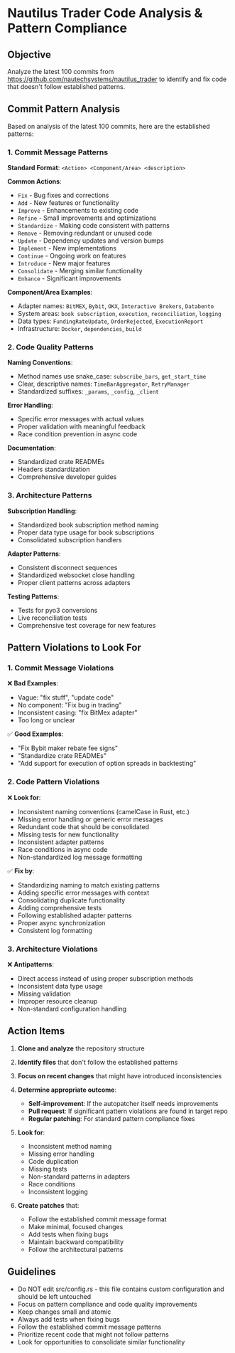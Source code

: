 # Nautilus Trader Code Analysis & Pattern Compliance

## Objective

Analyze the latest 100 commits from <https://github.com/nautechsystems/nautilus_trader> to identify and fix code that doesn't follow established patterns.

## Commit Pattern Analysis

Based on analysis of the latest 100 commits, here are the established patterns:

### 1. Commit Message Patterns

**Standard Format**: `<Action> <Component/Area> <description>`

**Common Actions**:

- `Fix` - Bug fixes and corrections
- `Add` - New features or functionality  
- `Improve` - Enhancements to existing code
- `Refine` - Small improvements and optimizations
- `Standardize` - Making code consistent with patterns
- `Remove` - Removing redundant or unused code
- `Update` - Dependency updates and version bumps
- `Implement` - New implementations
- `Continue` - Ongoing work on features
- `Introduce` - New major features
- `Consolidate` - Merging similar functionality
- `Enhance` - Significant improvements

**Component/Area Examples**:

- Adapter names: `BitMEX`, `Bybit`, `OKX`, `Interactive Brokers`, `Databento`
- System areas: `book subscription`, `execution`, `reconciliation`, `logging`
- Data types: `FundingRateUpdate`, `OrderRejected`, `ExecutionReport`
- Infrastructure: `Docker`, `dependencies`, `build`

### 2. Code Quality Patterns

**Naming Conventions**:

- Method names use snake_case: `subscribe_bars`, `get_start_time`
- Clear, descriptive names: `TimeBarAggregator`, `RetryManager`
- Standardized suffixes: `_params`, `_config`, `_client`

**Error Handling**:

- Specific error messages with actual values
- Proper validation with meaningful feedback
- Race condition prevention in async code

**Documentation**:

- Standardized crate READMEs
- Headers standardization
- Comprehensive developer guides

### 3. Architecture Patterns

**Subscription Handling**:

- Standardized book subscription method naming
- Proper data type usage for book subscriptions
- Consolidated subscription handlers

**Adapter Patterns**:

- Consistent disconnect sequences
- Standardized websocket close handling
- Proper client patterns across adapters

**Testing Patterns**:

- Tests for pyo3 conversions
- Live reconciliation tests
- Comprehensive test coverage for new features

## Pattern Violations to Look For

### 1. Commit Message Violations

❌ **Bad Examples**:

- Vague: "fix stuff", "update code"
- No component: "Fix bug in trading"
- Inconsistent casing: "fix BitMex adapter"
- Too long or unclear

✅ **Good Examples**:

- "Fix Bybit maker rebate fee signs"
- "Standardize crate READMEs"
- "Add support for execution of option spreads in backtesting"

### 2. Code Pattern Violations

❌ **Look for**:

- Inconsistent naming conventions (camelCase in Rust, etc.)
- Missing error handling or generic error messages
- Redundant code that should be consolidated
- Missing tests for new functionality
- Inconsistent adapter patterns
- Race conditions in async code
- Non-standardized log message formatting

✅ **Fix by**:

- Standardizing naming to match existing patterns
- Adding specific error messages with context
- Consolidating duplicate functionality
- Adding comprehensive tests
- Following established adapter patterns
- Proper async synchronization
- Consistent log formatting

### 3. Architecture Violations

❌ **Antipatterns**:

- Direct access instead of using proper subscription methods
- Inconsistent data type usage
- Missing validation
- Improper resource cleanup
- Non-standard configuration handling

## Action Items

1. **Clone and analyze** the repository structure
2. **Identify files** that don't follow the established patterns
3. **Focus on recent changes** that might have introduced inconsistencies
4. **Determine appropriate outcome**:
   - **Self-improvement**: If the autopatcher itself needs improvements
   - **Pull request**: If significant pattern violations are found in target repo
   - **Regular patching**: For standard pattern compliance fixes
5. **Look for**:
   - Inconsistent method naming
   - Missing error handling
   - Code duplication
   - Missing tests
   - Non-standard patterns in adapters
   - Race conditions
   - Inconsistent logging

6. **Create patches** that:
   - Follow the established commit message format
   - Make minimal, focused changes
   - Add tests when fixing bugs
   - Maintain backward compatibility
   - Follow the architectural patterns

## Guidelines

- Do NOT edit src/config.rs - this file contains custom configuration and should be left untouched
- Focus on pattern compliance and code quality improvements
- Keep changes small and atomic
- Always add tests when fixing bugs
- Follow the established commit message patterns
- Prioritize recent code that might not follow patterns
- Look for opportunities to consolidate similar functionality
